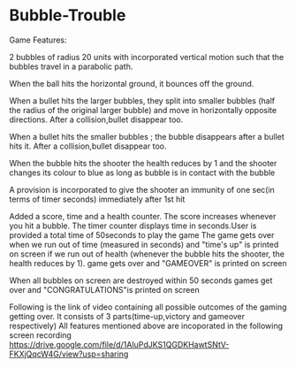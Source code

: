 # Bubble-Trouble

Game Features:

2 bubbles of radius 20 units with incorporated vertical motion such that the bubbles travel in a parabolic path. 

When the ball hits the horizontal ground, it  bounces off the ground.

When a bullet hits the larger bubbles, they split into smaller bubbles (half the radius of the original larger bubble) 
and move in horizontally opposite directions. After a collision,bullet disappear too.

When a bullet hits the smaller bubbles ; the bubble disappears after a bullet hits it. After a collision,bullet disappear too.

When the bubble hits the shooter the health reduces by 1 
and the shooter changes its colour to blue as long as bubble is in contact with the bubble

A provision is incorporated to give the shooter an immunity of one sec(in terms of timer seconds) immediately after 1st hit

Added a score, time and a health counter. The score increases whenever you hit a bubble.
The timer counter displays time in seconds.User is provided a total time of 50seconds to play the game
The game gets over when we run out of time (measured in seconds) and "time's up" is printed on screen
if we run out of health (whenever the bubble hits the shooter, the health reduces by 1). game gets over and "GAMEOVER" is printed on screen

When all bubbles on screen are destroyed within 50 seconds games get over and "CONGRATULATIONS"is printed on screen 

Following is the link of video containing all possible outcomes of the gaming getting over.
It consists of 3 parts(time-up,victory and gameover respectively)
All features mentioned above are incoporated in the following screen recording
https://drive.google.com/file/d/1AIuPdJKS1QGDKHawtSNtV-FKXjQqcW4G/view?usp=sharing

